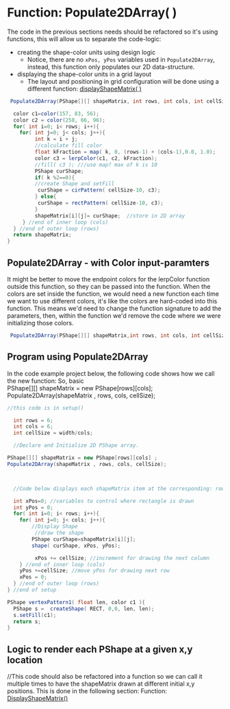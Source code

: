 # Function: Populate2DArray( )

The code in the previous sections needs should be refactored so it's using functions, this will allow us to separate the code-logic:

* creating the shape-color units using design logic
  * Notice, there are no `xPos, yPos` variables used in `Populate2DArray`, instead, this function only populates our 2D data-structure.
* displaying the shape-color units in a grid layout
  * The layout and positioning in grid configuration will be done using a different function: [displayShapeMatrix( )](function-displayshapematrix.md)

```java
 Populate2DArray(PShape[][] shapeMatrix, int rows, int cols, int cellSize){

  color c1=color(157, 83, 56);
  color c2 = color(258, 66, 96);
  for( int i=0; i< rows; i++){
    for( int j=0; j< cols; j++){
         int k = i + j;
         //calculate fill color
         float kFraction = map( k, 0, (rows-1) + (cols-1),0.0, 1.0);
         color c3 = lerpColor(c1, c2, kFraction);
         //fill( c3 ); ///use map? max of k is 10
         PShape curShape;
         if( k %2==0){
         //create Shape and setFill 
          curShape = cirPattern( cellSize-10, c3);
         } else{
          curShape = rectPattern( cellSize-10, c3);
         }
         shapeMatrix[i][j]= curShape;  //store in 2D array
     } //end of inner loop (cols)
  } //end of outer loop (rows) 
  return shapeMatrix;
}
```

## Populate2DArray - with Color input-paramters

It might be better to move the endpoint colors for the lerpColor function outside this function, so they can be passed into the function. When the colors are set inside the function, we would need a new function each time we want to use different colors, it's like the colors are hard-coded into this function. This means we'd need to change the function signature to add the parameters, then, within the function we'd remove the code where we were initializing those colors.

```java
 Populate2DArray(PShape[][] shapeMatrix,int rows, int cols, int cellSize, color c1, color c2)
```

## Program using Populate2DArray

In the code example project below, the following code shows how we call the new function: So, basic\
PShape\[]\[] shapeMatrix = new PShape\[rows]\[cols]; Populate2DArray(shapeMatrix , rows, cols, cellSize);

```java
//this code is in setup()

  int rows = 6;
  int cols = 6;
  int cellSize = width/cols;

  //Declare and Initialize 2D PShape array.

PShape[][] shapeMatrix = new PShape[rows][cols] ;
Populate2DArray(shapeMatrix , rows, cols, cellSize);



  //Code below displays each shapeMatrix item at the corresponding: row, col / x, y position. 

  int xPos=0; //variables to control where rectangle is drawn
  int yPos = 0;
  for( int i=0; i< rows; i++){
    for( int j=0; j< cols; j++){
        //Display Shape
         //draw the shape
        PShape curShape=shapeMatrix[i][j];
        shape( curShape, xPos, yPos);

         xPos += cellSize; //increment for drawing the next column
    } //end of inner loop (cols)
    yPos +=cellSize; //move yPos for drawing next row
    xPos = 0;
  } //end of outer loop (rows) 
} //end of setup

PShape vertexPattern1( float len, color c1 ){
  PShape s =  createShape( RECT, 0,0, len, len);
  s.setFill(c1);
  return s;
}
```

## Logic to render each PShape at a given x,y location

//This code should also be refactored into a function so we can call it multiple times to have the shapeMatrix drawn at different initial x,y positions. This is done in the following section: Function: [DisplayShapeMatrix()](function-displayshapematrix.md)
